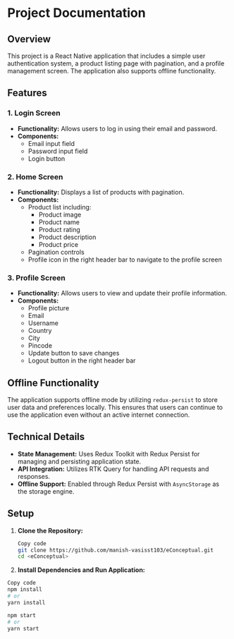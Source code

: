 # Project Documentation

## Overview

This project is a React Native application that includes a simple user authentication system, a product listing page with pagination, and a profile management screen. The application also supports offline functionality.

## Features

### 1. Login Screen
- **Functionality:** Allows users to log in using their email and password.
- **Components:**
  - Email input field
  - Password input field
  - Login button

### 2. Home Screen
- **Functionality:** Displays a list of products with pagination.
- **Components:**
  - Product list including:
    - Product image
    - Product name
    - Product rating
    - Product description
    - Product price
  - Pagination controls
  - Profile icon in the right header bar to navigate to the profile screen

### 3. Profile Screen
- **Functionality:** Allows users to view and update their profile information.
- **Components:**
  - Profile picture
  - Email
  - Username
  - Country
  - City
  - Pincode
  - Update button to save changes
  - Logout button in the right header bar

## Offline Functionality

The application supports offline mode by utilizing `redux-persist` to store user data and preferences locally. This ensures that users can continue to use the application even without an active internet connection.

## Technical Details

- **State Management:** Uses Redux Toolkit with Redux Persist for managing and persisting application state.
- **API Integration:** Utilizes RTK Query for handling API requests and responses.
- **Offline Support:** Enabled through Redux Persist with `AsyncStorage` as the storage engine.

## Setup

1. **Clone the Repository:**
   ```sh
   Copy code
   git clone https://github.com/manish-vasisst103/eConceptual.git
   cd <eConceptual>

2. **Install Dependencies and Run Application:**
  ```sh
  Copy code
  npm install
  # or
  yarn install
  
  npm start
  # or
  yarn start